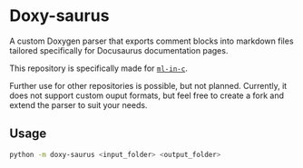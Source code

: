 # Doxy-saurus
A custom Doxygen parser that exports comment blocks into markdown files tailored specifically for Docusaurus documentation pages.

This repository is specifically made for [`ml-in-c`](https://github.com/PeppermintSnow/ml-in-c).

Further use for other repositories is possible, but not planned. Currently, it does not support custom ouput formats, but feel free to create a fork and extend the parser to suit your needs.

## Usage
``` bash
python -m doxy-saurus <input_folder> <output_folder>
```

